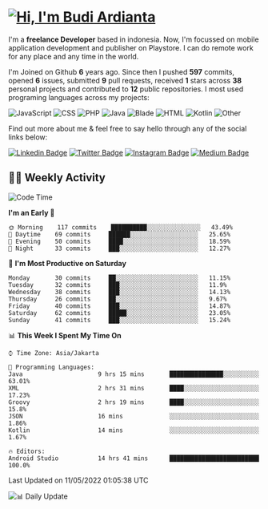 # [![Hi, I'm Budi Ardianta](https://readme-typing-svg.herokuapp.com?size=24&vCenter=true&lines=%F0%9F%91%8B+Hi%2C+I'm+Budi+Ardianta+;%F0%9F%92%BB+Android+And+Web+Developer+)](https://git.io/typing-svg)

I'm a **freelance Developer** based in indonesia. Now, I'm focussed on mobile application development and publisher on Playstore. I can do remote work for any place and any time in the world.

I'm Joined on Github **6** years ago. Since then I pushed **597** commits, opened **6** issues, submitted **9** pull requests, received **1** stars across **38** personal projects and contributed to **12** public repositories.
I most used programing languages across my projects:

![JavaScript](https://img.shields.io/badge/-JavaScript-%23f1e05a?style=flat&logo=JavaScript&logoColor=white)
![CSS](https://img.shields.io/badge/-CSS-%23563d7c?style=flat&logo=CSS&logoColor=white)
![PHP](https://img.shields.io/badge/-PHP-%234F5D95?style=flat&logo=PHP&logoColor=white)
![Java](https://img.shields.io/badge/-Java-%23b07219?style=flat&logo=Java&logoColor=white)
![Blade](https://img.shields.io/badge/-Blade-%23f7523f?style=flat&logo=Blade&logoColor=white)
![HTML](https://img.shields.io/badge/-HTML-%23e34c26?style=flat&logo=HTML&logoColor=white)
![Kotlin](https://img.shields.io/badge/-Kotlin-%23A97BFF?style=flat&logo=Kotlin&logoColor=white)
![Other](https://img.shields.io/badge/-Other-%23ededed?style=flat&logo=Other&logoColor=white)

Find out more about me & feel free to say hello through any of the social links below:

[![Linkedin Badge](https://img.shields.io/badge/-budiardianata-blue?style=flat&logo=Linkedin&logoColor=white&link=https://www.linkedin.com/in/budiardianata/)](https://www.linkedin.com/in/budiardianata/)
[![Twitter Badge](https://img.shields.io/badge/-budiardianata-%231DA1F2.svg?style=flat&logo=twitter&logoColor=white&link=https://www.twitter.com/budiardianata)](https://www.linkedin.com/in/budiardianata/)
[![Instagram Badge](https://img.shields.io/badge/-budiardianata-purple?style=flat&logo=instagram&logoColor=white&link=https://instagram.com/budiardianata/)](https://instagram.com/budiardianata)
[![Medium Badge](https://img.shields.io/badge/-@budiardianata-%2312100E.svg?style=flat&logo=Medium&logoColor=white&link=https://medium.com/@budiardianata/)](https://medium.com/@budiardianata)

## 👨‍💻 Weekly Activity
<!--START_SECTION:waka-->
![Code Time](http://img.shields.io/badge/Code%20Time-0-blue)

**I'm an Early 🐤** 

```text
🌞 Morning    117 commits    ██████████░░░░░░░░░░░░░░░   43.49% 
🌆 Daytime    69 commits     ██████░░░░░░░░░░░░░░░░░░░   25.65% 
🌃 Evening    50 commits     ████░░░░░░░░░░░░░░░░░░░░░   18.59% 
🌙 Night      33 commits     ███░░░░░░░░░░░░░░░░░░░░░░   12.27%

```
📅 **I'm Most Productive on Saturday** 

```text
Monday       30 commits     ██░░░░░░░░░░░░░░░░░░░░░░░   11.15% 
Tuesday      32 commits     ███░░░░░░░░░░░░░░░░░░░░░░   11.9% 
Wednesday    38 commits     ███░░░░░░░░░░░░░░░░░░░░░░   14.13% 
Thursday     26 commits     ██░░░░░░░░░░░░░░░░░░░░░░░   9.67% 
Friday       40 commits     ███░░░░░░░░░░░░░░░░░░░░░░   14.87% 
Saturday     62 commits     █████░░░░░░░░░░░░░░░░░░░░   23.05% 
Sunday       41 commits     ███░░░░░░░░░░░░░░░░░░░░░░   15.24%

```


📊 **This Week I Spent My Time On** 

```text
⌚︎ Time Zone: Asia/Jakarta

💬 Programming Languages: 
Java                     9 hrs 15 mins       ███████████████░░░░░░░░░░   63.01% 
XML                      2 hrs 31 mins       ████░░░░░░░░░░░░░░░░░░░░░   17.23% 
Groovy                   2 hrs 19 mins       ████░░░░░░░░░░░░░░░░░░░░░   15.8% 
JSON                     16 mins             ░░░░░░░░░░░░░░░░░░░░░░░░░   1.86% 
Kotlin                   14 mins             ░░░░░░░░░░░░░░░░░░░░░░░░░   1.67%

🔥 Editors: 
Android Studio           14 hrs 41 mins      █████████████████████████   100.0%

```


 Last Updated on 11/05/2022 01:05:38 UTC
<!--END_SECTION:waka-->

![📊 Daily Update](https://github.com/budiardianata/budiardianata/actions/workflows/update-activity.yml/badge.svg)
